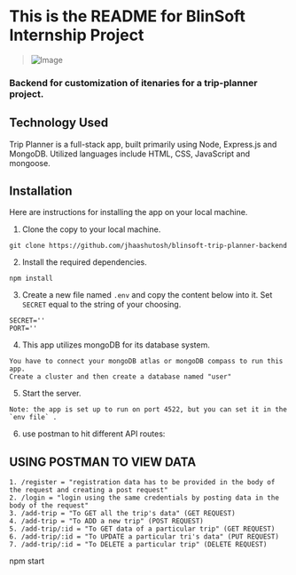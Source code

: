 # This is the README for BlinSoft Internship Project

> ![Image](assets/img/tripData.png)

### Backend for customization of itenaries for a trip-planner project.

## Technology Used

Trip Planner is a full-stack app, built primarily using Node, Express.js and MongoDB. Utilized languages include HTML, CSS, JavaScript and mongoose.

## Installation

Here are instructions for installing the app on your local machine.

1. Clone the copy to your local machine.

```
git clone https://github.com/jhaashutosh/blinsoft-trip-planner-backend
```

2. Install the required dependencies.

```
npm install
```

3. Create a new file named `.env` and copy the content below into it. Set `SECRET` equal to the string of your choosing.

```
SECRET=''
PORT=''
```

4. This app utilizes mongoDB for its database system.

```
You have to connect your mongoDB atlas or mongoDB compass to run this app.
Create a cluster and then create a database named "user"
```

5. Start the server.

```
Note: the app is set up to run on port 4522, but you can set it in the `env file` .
```

6. use postman to hit different API routes:

## USING POSTMAN TO VIEW DATA

```
1. /register = "registration data has to be provided in the body of the request and creating a post request"
2. /login = "login using the same credentials by posting data in the body of the request"
3. /add-trip = "To GET all the trip's data" (GET REQUEST)
4. /add-trip = "To ADD a new trip" (POST REQUEST)
5. /add-trip/:id = "To GET data of a particular trip" (GET REQUEST)
6. /add-trip/:id = "To UPDATE a particular tri's data" (PUT REQUEST)
7. /add-trip/:id = "To DELETE a particular trip" (DELETE REQUEST)

```

npm start

```

```
